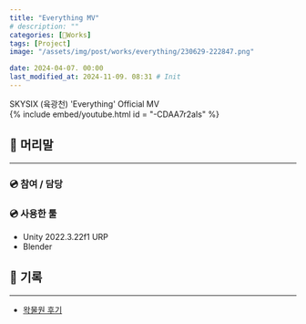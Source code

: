 ```yaml
---
title: "Everything MV"
# description: ""
categories: [🍇Works]
tags: [Project]
image: "/assets/img/post/works/everything/230629-222847.png"

date: 2024-04-07. 00:00
last_modified_at: 2024-11-09. 08:31 # Init
---
```


SKYSIX (육광천) 'Everything' Official MV  
{% include embed/youtube.html id = "-CDAA7r2aIs" %}

## 📀 머리말

---

### 💿 참여 / 담당

### 💿 사용한 툴

- Unity 2022.3.22f1 URP
- Blender

## 📀 기록

---

- [왁물원 후기](https://cafe.naver.com/steamindiegame/15881344)
